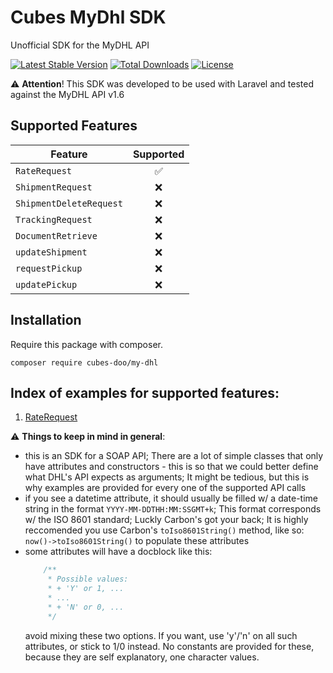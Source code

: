 # Cubes MyDhl SDK
Unofficial SDK for the MyDHL API

[![Latest Stable Version](https://poser.pugx.org/cubes-doo/my-dhl/v/stable)](https://packagist.org/packages/cubes-doo/my-dhl) [![Total Downloads](https://poser.pugx.org/cubes-doo/my-dhl/downloads)](https://packagist.org/packages/cubes-doo/my-dhl) [![License](https://poser.pugx.org/cubes-doo/my-dhl/license)](https://packagist.org/packages/cubes-doo/my-dhl)

:warning: **Attention**! This SDK was developed to be used with Laravel and tested against the MyDHL API v1.6

## Supported Features

| Feature                 | Supported |
|-----------------------  |:---------:|
| `RateRequest`           |     ✅    |
| `ShipmentRequest`       |     ❌    |
| `ShipmentDeleteRequest` |     ❌    |
| `TrackingRequest`       |     ❌    |
| `DocumentRetrieve`      |     ❌    |
| `updateShipment`        |     ❌    |
| `requestPickup`         |     ❌    |
| `updatePickup`          |     ❌    |

## Installation

Require this package with composer.

```shell
composer require cubes-doo/my-dhl
```

## Index of examples for supported features:

1. [RateRequest](src/RateRequest/README.md)

:warning: **Things to keep in mind in general**:

- this is an SDK for a SOAP API; There are a lot of simple classes that only have attributes and constructors - this is so that we could better define what DHL's API expects as arguments; It might be tedious, but this is why examples are provided for every one of the supported API calls
- if you see a datetime attribute, it should usually be filled w/ a date-time string in the format `YYYY-MM-DDTHH:MM:SSGMT+k`; This format corresponds w/ the ISO 8601 standard; Luckly Carbon's got your back; It is highly reccomended you use Carbon's `toIso8601String()` method, like so: `now()->toIso8601String()` to populate these attributes
- some attributes will have a docblock like this: 
    ```php
        /**
         * Possible values:
         * + 'Y' or 1, ...
         * ...
         * + 'N' or 0, ...
         */
    ```
    avoid mixing these two options. If you want, use 'y'/'n' on all such attributes, or stick to 1/0 instead. No constants are provided for these, because they are self explanatory, one character values.
